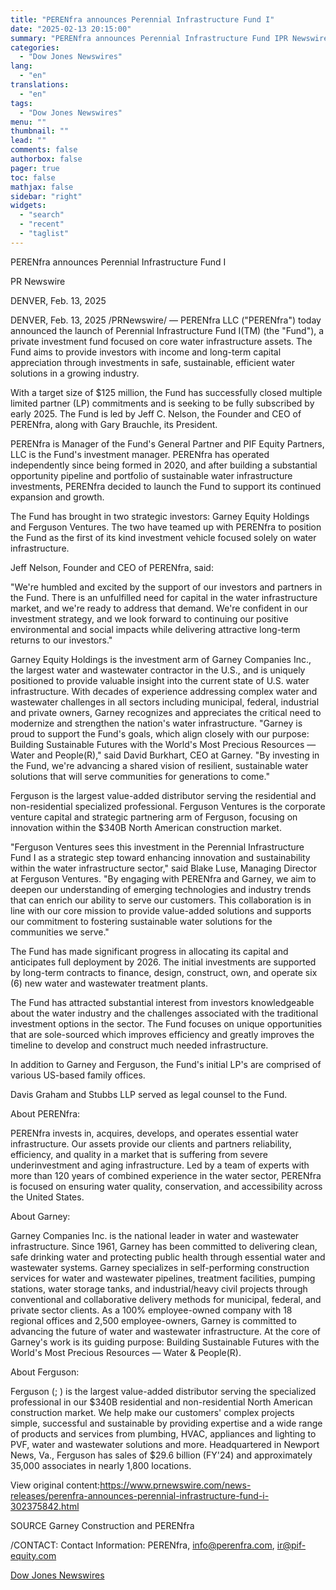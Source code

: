 ```yaml
---
title: "PERENfra announces Perennial Infrastructure Fund I"
date: "2025-02-13 20:15:00"
summary: "PERENfra announces Perennial Infrastructure Fund IPR NewswireDENVER, Feb. 13, 2025DENVER, Feb. 13, 2025 /PRNewswire/ — PERENfra LLC (\"PERENfra\") today announced the launch of Perennial Infrastructure Fund I(TM) (the \"Fund\"), a private investment fund focused on core water infrastructure assets. The Fund aims to provide investors with income and long-term capital..."
categories:
  - "Dow Jones Newswires"
lang:
  - "en"
translations:
  - "en"
tags:
  - "Dow Jones Newswires"
menu: ""
thumbnail: ""
lead: ""
comments: false
authorbox: false
pager: true
toc: false
mathjax: false
sidebar: "right"
widgets:
  - "search"
  - "recent"
  - "taglist"
---
```


PERENfra announces Perennial Infrastructure Fund I

PR Newswire

DENVER, Feb. 13, 2025

DENVER, Feb. 13, 2025 /PRNewswire/ — PERENfra LLC ("PERENfra") today announced the launch of Perennial Infrastructure Fund I(TM) (the "Fund"), a private investment fund focused on core water infrastructure assets. The Fund aims to provide investors with income and long-term capital appreciation through investments in safe, sustainable, efficient water solutions in a growing industry.

With a target size of $125 million, the Fund has successfully closed multiple limited partner (LP) commitments and is seeking to be fully subscribed by early 2025. The Fund is led by Jeff C. Nelson, the Founder and CEO of PERENfra, along with Gary Brauchle, its President.

PERENfra is Manager of the Fund's General Partner and PIF Equity Partners, LLC is the Fund's investment manager. PERENfra has operated independently since being formed in 2020, and after building a substantial opportunity pipeline and portfolio of sustainable water infrastructure investments, PERENfra decided to launch the Fund to support its continued expansion and growth.

The Fund has brought in two strategic investors: Garney Equity Holdings and Ferguson Ventures. The two have teamed up with PERENfra to position the Fund as the first of its kind investment vehicle focused solely on water infrastructure.

Jeff Nelson, Founder and CEO of PERENfra, said:

"We're humbled and excited by the support of our investors and partners in the Fund. There is an unfulfilled need for capital in the water infrastructure market, and we're ready to address that demand. We're confident in our investment strategy, and we look forward to continuing our positive environmental and social impacts while delivering attractive long-term returns to our investors."

Garney Equity Holdings is the investment arm of Garney Companies Inc., the largest water and wastewater contractor in the U.S., and is uniquely positioned to provide valuable insight into the current state of U.S. water infrastructure. With decades of experience addressing complex water and wastewater challenges in all sectors including municipal, federal, industrial and private owners, Garney recognizes and appreciates the critical need to modernize and strengthen the nation's water infrastructure. "Garney is proud to support the Fund's goals, which align closely with our purpose: Building Sustainable Futures with the World's Most Precious Resources — Water and People(R)," said David Burkhart, CEO at Garney. "By investing in the Fund, we're advancing a shared vision of resilient, sustainable water solutions that will serve communities for generations to come."

Ferguson is the largest value-added distributor serving the residential and non-residential specialized professional. Ferguson Ventures is the corporate venture capital and strategic partnering arm of Ferguson, focusing on innovation within the $340B North American construction market.

"Ferguson Ventures sees this investment in the Perennial Infrastructure Fund I as a strategic step toward enhancing innovation and sustainability within the water infrastructure sector," said Blake Luse, Managing Director at Ferguson Ventures. "By engaging with PERENfra and Garney, we aim to deepen our understanding of emerging technologies and industry trends that can enrich our ability to serve our customers. This collaboration is in line with our core mission to provide value-added solutions and supports our commitment to fostering sustainable water solutions for the communities we serve."

The Fund has made significant progress in allocating its capital and anticipates full deployment by 2026. The initial investments are supported by long-term contracts to finance, design, construct, own, and operate six (6) new water and wastewater treatment plants.

The Fund has attracted substantial interest from investors knowledgeable about the water industry and the challenges associated with the traditional investment options in the sector. The Fund focuses on unique opportunities that are sole-sourced which improves efficiency and greatly improves the timeline to develop and construct much needed infrastructure.

In addition to Garney and Ferguson, the Fund's initial LP's are comprised of various US-based family offices.

Davis Graham and Stubbs LLP served as legal counsel to the Fund.

About PERENfra:

PERENfra invests in, acquires, develops, and operates essential water infrastructure. Our assets provide our clients and partners reliability, efficiency, and quality in a market that is suffering from severe underinvestment and aging infrastructure. Led by a team of experts with more than 120 years of combined experience in the water sector, PERENfra is focused on ensuring water quality, conservation, and accessibility across the United States.

About Garney:

Garney Companies Inc. is the national leader in water and wastewater infrastructure. Since 1961, Garney has been committed to delivering clean, safe drinking water and protecting public health through essential water and wastewater systems. Garney specializes in self-performing construction services for water and wastewater pipelines, treatment facilities, pumping stations, water storage tanks, and industrial/heavy civil projects through conventional and collaborative delivery methods for municipal, federal, and private sector clients. As a 100% employee-owned company with 18 regional offices and 2,500 employee-owners, Garney is committed to advancing the future of water and wastewater infrastructure. At the core of Garney's work is its guiding purpose: Building Sustainable Futures with the World's Most Precious Resources — Water & People(R).

About Ferguson:

Ferguson (; ) is the largest value-added distributor serving the specialized professional in our $340B residential and non-residential North American construction market. We help make our customers' complex projects simple, successful and sustainable by providing expertise and a wide range of products and services from plumbing, HVAC, appliances and lighting to PVF, water and wastewater solutions and more. Headquartered in Newport News, Va., Ferguson has sales of $29.6 billion (FY'24) and approximately 35,000 associates in nearly 1,800 locations.

View original content:https://www.prnewswire.com/news-releases/perenfra-announces-perennial-infrastructure-fund-i-302375842.html

SOURCE Garney Construction and PERENfra

/CONTACT: Contact Information: PERENfra, info@perenfra.com, ir@pif-equity.com

[Dow Jones Newswires](https://www.tradingview.com/news/DJN_DN20250213007765:0/)
